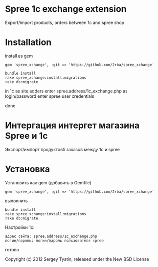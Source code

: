 Spree 1c exchange extension
============

Export/import products, orders between 1c and spree shop


Installation
============

install as gem

    gem 'spree_xchange', :git => 'https://github.com/2rba/spree_xchange'

    bundle install
    rake spree_xchange:install:migrations
    rake db:migrate

in 1c as site adders enter spree.address/1c_exchange.php
as login/password enter spree user credentials

done

Интергация интергет магазина Spree и 1с
============

Экспорт/импорт продуктовб заказов между 1с и spree

Установка
============
Установить как gem (добавить в Gemfile)

    gem 'spree_xchange', :git => 'https://github.com/2rba/spree_xchange'
выполнить

    bundle install
    rake spree_xchange:install:migrations
    rake db:migrate

Настройки 1с:

    адрес сайта: spree.address/1c_exchange.php
    логин/пароль: логин/пароль пользователя spree

готово

Copyright (c) 2012 Sergey Tyatin, released under the New BSD License
